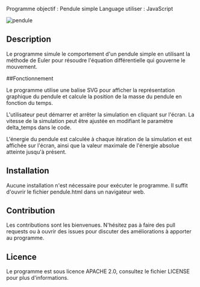 Programme objectif  :  Pendule simple 
Language utiliser   : JavaScript


![pendule](https://user-images.githubusercontent.com/59121834/226165085-3ac3456d-6cdc-4e3e-a12a-1ef520742f03.gif)



## Description

Le programme simule le comportement d'un pendule simple en utilisant la méthode de Euler pour résoudre l'équation différentielle qui gouverne le mouvement.

##Fonctionnement

Le programme utilise une balise SVG pour afficher la représentation graphique du pendule et calcule la position de la masse du pendule en fonction du temps.

L'utilisateur peut démarrer et arrêter la simulation en cliquant sur l'écran. La vitesse de la simulation peut être ajustée en modifiant le paramètre delta_temps dans le code.

L'énergie du pendule est calculée à chaque itération de la simulation et est affichée sur l'écran, ainsi que la valeur maximale de l'énergie absolue atteinte jusqu'à présent.
## Installation

Aucune installation n'est nécessaire pour exécuter le programme. Il suffit d'ouvrir le fichier pendule.html dans un navigateur web.
## Contribution

Les contributions sont les bienvenues. N'hésitez pas à faire des pull requests ou à ouvrir des issues pour discuter des améliorations à apporter au programme.
## Licence

Le programme est sous licence APACHE 2.0, consultez le fichier LICENSE pour plus d'informations.
